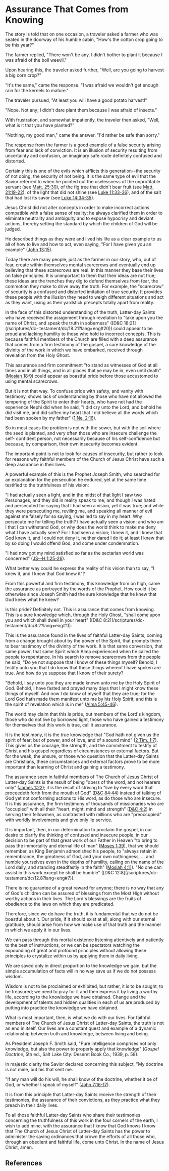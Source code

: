 # Assurance That Comes from Knowing

The story is told that on one occasion, a traveler asked a farmer who was
seated in the doorway of his humble cabin, "How's the cotton crop going to be
this year?"

The farmer replied, "There won't be any. I didn't bother to plant it because I
was afraid of the boll weevil."

Upon hearing this, the traveler asked further, "Well, are you going to harvest
a big corn crop?"

"It's the same," came the response. "I was afraid we wouldn't get enough rain
for the kernels to mature."

The traveler pursued, "At least you will have a good potato harvest!"

"Nope. Not any; I didn't dare plant them because I was afraid of insects."

With frustration, and somewhat impatiently, the traveler then asked, "Well,
what is it that you have planted?"

"Nothing, my good man," came the answer. "I'd rather be safe than sorry."

The response from the farmer is a good example of a false security arising
from fear and lack of conviction. It is an illusion of security resulting from
uncertainty and confusion, an imaginary safe route definitely confused and
distorted.

Certainly this is one of the evils which afflicts this generation--the
security of not doing, the security of not being. It is the same type of evil
that the Savior referred to when he pointed out the uselessness of the
unprofitable servant (see [Matt.
25:30](/scriptures/nt/matt/25.30?lang=eng#29)), of the fig tree that didn't
bear fruit (see [Matt. 21:19-22](/scriptures/nt/matt/21.19-22?lang=eng#18)),
of the light that did not shine (see [Luke
11:33-36](/scriptures/nt/luke/11.33-36?lang=eng#32)), and of the salt that had
lost its savor (see [Luke
14:34-35](/scriptures/nt/luke/14.34-35?lang=eng#33)).

Jesus Christ did not alter concepts in order to make incorrect actions
compatible with a false sense of reality; he always clarified them in order to
eliminate neutrality and ambiguity and to expose hypocrisy and deviant
actions, thereby setting the standard by which the children of God will be
judged.

He described things as they were and lived his life as a clear example to us
all of how to live and how to act, even saying, "For I have given you an
example" ([John 13:15](/scriptures/nt/john/13.15?lang=eng#14)).

Today there are many people, just as the farmer in our story, who, out of
fear, create within themselves mental scarecrows and eventually end up
believing that these scarecrows are real. In this manner they base their lives
on false principles. It is unimportant to them that their ideas are not true;
these ideas are the trenches they dig to defend themselves from fear, the
commotion they make to drive away the truth. For example, the "scarecrow" of
security is a confused and distorted imitation of true security. It provides
these people with the illusion they need to weigh different situations and act
as they want, using as their yardstick precepts totally apart from reality.

In the face of this distorted understanding of the truth, Latter-day Saints
who have received the assignment through revelation to "take upon you the name
of Christ, and speak the truth in soberness" ([D&amp;C 18:21](/scriptures/dc-
testament/dc/18.21?lang=eng#20)) could appear to be proud and lacking humility
to those who hold to incorrect concepts. This is because faithful members of
the Church are filled with a deep assurance that comes from a firm testimony
of the gospel, a sure knowledge of the divinity of the work in which we have
embarked, received through revelation from the Holy Ghost.

This assurance and firm commitment "to stand as witnesses of God at all times
and in all things, and in all places that ye may be in, even until death"
([Mosiah 18:9](/scriptures/bofm/mosiah/18.9?lang=eng#8)) could appear as
boastful pride before those accustomed to using mental scarecrows.

But it is not that way. To confuse pride with safety, and vanity with
testimony, shows lack of understanding by those who have not allowed the
tempering of the Spirit to enter their hearts, who have not had the experience
Nephi did when he said, "I did cry unto the Lord; and behold he did visit me,
and did soften my heart that I did believe all the words which had been spoken
by my father" ([1 Ne. 2:16](/scriptures/bofm/1-ne/2.16?lang=eng#15)).

So in most cases the problem is not with the sower, but with the soil where
the seed is planted, and very often those who are insecure challenge the self-
confident person, not necessarily because of his self-confidence but because,
by comparison, their own insecurity becomes evident.

The important point is not to look for causes of insecurity, but rather to
look for reasons why faithful members of the Church of Jesus Christ have such
a deep assurance in their lives.

A powerful example of this is the Prophet Joseph Smith, who searched for an
explanation for the persecution he endured, yet at the same time testified to
the truthfulness of his vision:

"I had actually seen a light, and in the midst of that light I saw two
Personages, and they did in reality speak to me; and though I was hated and
persecuted for saying that I had seen a vision, yet it was true; and while
they were persecuting me, reviling me, and speaking all manner of evil against
me falsely for so saying, I was led to say in my heart: Why persecute me for
telling the truth? I have actually seen a vision; and who am I that I can
withstand God, or why does the world think to make me deny what I have
actually seen? For I had seen a vision; I knew it, and I knew that God knew
it, and I could not deny it, neither dared I do it; at least I knew that by so
doing I would offend God, and come under condemnation.

"I had now got my mind satisfied so far as the sectarian world was concerned"
([JS--H 1:25-26](/scriptures/pgp/js-h/1.25-26?lang=eng#24)).

What better way could he express the reality of his vision than to say, "I
knew it, and I knew that God knew it"?

From this powerful and firm testimony, this knowledge from on high, came the
assurance as portrayed by the words of the Prophet. How could it be otherwise
since Joseph Smith had the sure knowledge that he knew that God knew what he
knew?

Is this pride? Definitely not. This is assurance that comes from knowing. This
is a sure knowledge which, through the Holy Ghost, "shall come upon you and
which shall dwell in your heart" ([D&amp;C 8:2](/scriptures/dc-
testament/dc/8.2?lang=eng#1)).

This is the assurance found in the lives of faithful Latter-day Saints, coming
from a change brought about by the power of the Spirit, that prompts them to
bear testimony of the divinity of the work. It is that same conversion, that
same power, that same Spirit which Alma experienced when he called the people
to repentance. In his search to remove scarecrows from the people he said, "Do
ye not suppose that I know of these things myself? Behold, I testify unto you
that I do know that these things whereof I have spoken are true. And how do ye
suppose that I know of their surety?

"Behold, I say unto you they are made known unto me by the Holy Spirit of God.
Behold, I have fasted and prayed many days that I might know these things of
myself. And now I do know of myself that they are true; for the Lord God hath
made them manifest unto me by his Holy Spirit; and this is the spirit of
revelation which is in me" ([Alma
5:45-46](/scriptures/bofm/alma/5.45-46?lang=eng#44)).

The world may claim that this is pride, but members of the Lord's kingdom,
those who do not live by borrowed light, those who have gained a testimony for
themselves that this work is true, call it assurance.

It is the testimony, it is the true knowledge that "God hath not given us the
spirit of fear; but of power, and of love, and of a sound mind" ([2 Tim.
1:7](/scriptures/nt/2-tim/1.7?lang=eng#6)). This gives us the courage, the
strength, and the commitment to testify of Christ and his gospel regardless of
circumstances or external factors. But for the weak, the unsure, or those who
question that the Latter-day Saints are Christians, these circumstances and
external factors prove to be more important than learning of Christ and
gaining a testimony.

The assurance seen in faithful members of The Church of Jesus Christ of
Latter-day Saints is the result of being "doers of the word, and not hearers
only" ([James 1:22](/scriptures/nt/james/1.22?lang=eng#21)); it is the result
of striving to "live by every word that proceedeth forth from the mouth of
God" ([D&amp;C 84:44](/scriptures/dc-testament/dc/84.44?lang=eng#43)) instead
of talking of God yet not conforming actions to His word, as do those who are
insecure. It is this assurance, the firm testimony of thousands of
missionaries who are "occupied" with all their "heart, might, mind and
strength" ([D&amp;C 4:2](/scriptures/dc-testament/dc/4.2?lang=eng#1)) in
serving their fellowmen, as contrasted with millions who are "preoccupied"
with worldly involvements and give only lip service.

It is important, then, in our determination to proclaim the gospel, in our
desire to clarify the thinking of confused and insecure people, in our
decision to be part of that great work of our Father in Heaven "to bring to
pass the immortality and eternal life of man" ([Moses
1:39](/scriptures/pgp/moses/1.39?lang=eng#38)), that we should remember, as
King Benjamin admonished his people, to "always retain in remembrance, the
greatness of God, and your own nothingness, ... and humble yourselves even in
the depths of humility, calling on the name of the Lord daily, and standing
steadfastly in the faith" ([Mosiah
4:11](/scriptures/bofm/mosiah/4.11?lang=eng#10)). "No one can assist in this
work except he shall be humble" ([D&amp;C 12:8](/scriptures/dc-
testament/dc/12.8?lang=eng#7)).

There is no guarantee of a great reward for anyone; there is no way that any
of God's children can be assured of blessings from the Most High without
worthy actions in their lives. The Lord's blessings are the fruits of
obedience to the laws on which they are predicated.

Therefore, since we do have the truth, it is fundamental that we do not be
boastful about it. Our pride, if it should exist at all, along with our
eternal gratitude, should arise from how we make use of that truth and the
manner in which we apply it in our lives.

We can pass through this mortal existence listening attentively and patiently
to the best of instructions, or we can be spectators watching the expounding
of great and profound principles without allowing these principles to
crystalize within us by applying them in daily living.

We are saved only in direct proportion to the knowledge we gain, but the
simple accumulation of facts will in no way save us if we do not possess
wisdom.

Wisdom is not to be proclaimed or exhibited, but rather, it is to be sought,
to be treasured; we need to pray for it and then express it by living a worthy
life, according to the knowledge we have obtained. Change and the development
of talents and hidden qualities in each of us are produced by putting into
practice the knowledge we have obtained.

What is most important, then, is what we do with our lives. For faithful
members of The Church of Jesus Christ of Latter-day Saints, the truth is not
an end in itself. Our lives are a constant quest and example of a dynamic
relationship between truth and knowledge, between living and being.

As President Joseph F. Smith said, "Pure intelligence comprises not only
knowledge, but also the power to properly apply that knowledge" (_Gospel
Doctrine,_ 5th ed., Salt Lake City: Deseret Book Co., 1939, p. 58).

In majestic clarity the Savior declared concerning this subject, "My doctrine
is not mine, but his that sent me.

"If any man will do his will, he shall know of the doctrine, whether it be of
God, or whether I speak of myself" ([John
7:16-17](/scriptures/nt/john/7.16-17?lang=eng#15)).

It is from this principle that Latter-day Saints receive the strength of their
testimonies, the assurance of their convictions, as they practice what they
preach in their daily lives.

To all those faithful Latter-day Saints who share their testimonies concerning
the truthfulness of this work in the four corners of the earth, I wish to add
mine, with the assurance that I know that God knows I know that The Church of
Jesus Christ of Latter-day Saints has the power to administer the saving
ordinances that crown the efforts of all those who, through an obedient and
faithful life, come unto Christ. In the name of Jesus Christ, amen.

## References

